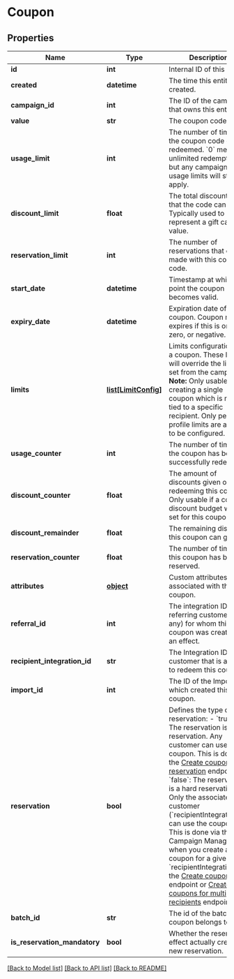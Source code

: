 # Coupon


## Properties
Name | Type | Description | Notes
------------ | ------------- | ------------- | -------------
**id** | **int** | Internal ID of this entity. | 
**created** | **datetime** | The time this entity was created. | 
**campaign_id** | **int** | The ID of the campaign that owns this entity. | 
**value** | **str** | The coupon code. | 
**usage_limit** | **int** | The number of times the coupon code can be redeemed. &#x60;0&#x60; means unlimited redemptions but any campaign usage limits will still apply.  | 
**discount_limit** | **float** | The total discount value that the code can give. Typically used to represent a gift card value.  | [optional] 
**reservation_limit** | **int** | The number of reservations that can be made with this coupon code.  | [optional] 
**start_date** | **datetime** | Timestamp at which point the coupon becomes valid. | [optional] 
**expiry_date** | **datetime** | Expiration date of the coupon. Coupon never expires if this is omitted, zero, or negative. | [optional] 
**limits** | [**list[LimitConfig]**](LimitConfig.md) | Limits configuration for a coupon. These limits will override the limits set from the campaign.  **Note:** Only usable when creating a single coupon which is not tied to a specific recipient. Only per-profile limits are allowed to be configured.  | [optional] 
**usage_counter** | **int** | The number of times the coupon has been successfully redeemed. | 
**discount_counter** | **float** | The amount of discounts given on rules redeeming this coupon. Only usable if a coupon discount budget was set for this coupon. | [optional] 
**discount_remainder** | **float** | The remaining discount this coupon can give. | [optional] 
**reservation_counter** | **float** | The number of times this coupon has been reserved. | [optional] 
**attributes** | [**object**](.md) | Custom attributes associated with this coupon. | [optional] 
**referral_id** | **int** | The integration ID of the referring customer (if any) for whom this coupon was created as an effect. | [optional] 
**recipient_integration_id** | **str** | The Integration ID of the customer that is allowed to redeem this coupon. | [optional] 
**import_id** | **int** | The ID of the Import which created this coupon. | [optional] 
**reservation** | **bool** | Defines the type of reservation: - &#x60;true&#x60;: The reservation is a soft reservation. Any customer can use the coupon. This is done via the [Create coupon reservation](https://docs.talon.one/integration-api#operation/createCouponReservation) endpoint. - &#x60;false&#x60;: The reservation is a hard reservation. Only the associated customer (&#x60;recipientIntegrationId&#x60;) can use the coupon. This is done via the Campaign Manager when you create a coupon for a given &#x60;recipientIntegrationId&#x60;, the [Create coupons](https://docs.talon.one/management-api#operation/createCoupons) endpoint or [Create coupons for multiple recipients](https://docs.talon.one/management-api#operation/createCouponsForMultipleRecipients) endpoint.  | [optional] [default to True]
**batch_id** | **str** | The id of the batch the coupon belongs to. | [optional] 
**is_reservation_mandatory** | **bool** | Whether the reservation effect actually created a new reservation. | [optional] [default to True]

[[Back to Model list]](../README.md#documentation-for-models) [[Back to API list]](../README.md#documentation-for-api-endpoints) [[Back to README]](../README.md)


